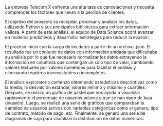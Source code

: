 La empresa Telecom X enfrenta una alta tasa de cancelaciones y necesita comprender los factores que llevan a la pérdida de clientes.

El objetivo del proyecto es recopilar, procesar y analizar los datos, utilizando Python y sus principales bibliotecas para extraer información valiosa. A partir de este análisis, el equipo de Data Science podrá avanzar en modelos predictivos y desarrollar estrategias para reducir la evasión.

El proceso inició con la carga de los datos a partir de un archivo .json. El resultado fue un conjunto de datos con información anidada que dificultaba su análisis por lo que fue necesario normalizar los datos extrayendo la información en columnas que contengan un solo tipo de valor, cambiando valores textuales por valores numéricos para facilitar el análisis y eliminando registros inconsistentes o incompletos.

El análisis exploratorio comenzó obteniendo estadísticas descriptivas como la media, la desviación estándar, valores mínimo y máximo y cuartiles. Después, se realizó un gráfico de pastel que nos ayuda a visualizar rápidamente el porcentaje de usuarios activos y que se han dado de baja (evasión). Luego, se realizó una serie de gráficos que comparaban la cantidad de usuarios activos con variables categóricas como el género, tipo de contrato, método de pago, etc. Finalmente, se generó una serie de diagramas de caja para visualizar la distribución de datos numéricos.
